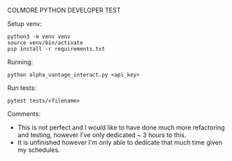 COLMORE PYTHON DEVELOPER TEST

Setup venv:
```
python3 -m venv venv
source venv/bin/activate
pip install -r requirements.txt
```

Running:
```
python alpha_vantage_interact.py <api_key>
```

Run tests:
```
pytest tests/<filename>
```

Comments:
- This is not perfect and I would like to have done much more refactoring and testing, however I've only dedicated ~ 3 hours to this. 
- It is unfinished however I'm only able to dedicate that much time given my schedules.
